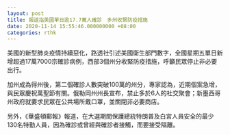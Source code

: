 ```yaml
---
layout: post
title: 報道指美國單日逾17.7萬人確診　多州收緊防疫措施
date: 2020-11-14 15:55:46.000000000 +08:00
categories: rthk
---
```


美國的新型肺炎疫情持續惡化，路透社引述美國衛生部門數字，全國星期五單日新增超過17萬7000宗確診病例，西部3個州分收緊防疫措施，呼籲民眾停止非必要出行。

加州成為得州後，第二個確診人數突破100萬的州分，專家認為，近期個案急增，與民眾慶祝萬聖節有關。俄勒岡州州長宣布，禁止多於6人的社交聚會；新墨西哥州政府就要求民眾在公共場所戴口罩，並關閉非必要商店。

另外，《華盛頓郵報》報道，在大選期間保護總統特朗普及白宮人員安全的最少130名特勤人員，因為確診或曾經與確診者接觸，而要接受隔離。
